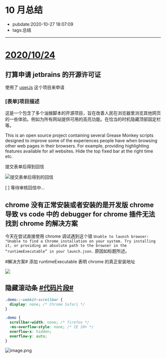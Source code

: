# 10 月总结

- pubdate:2020-10-27 18:07:09
- tags:总结

---

# [2020/10/24](https://www.wolai.com/zzzz/2A2ueuWQb2J82Q9DMZRfKS)

## 打算申请 jetbrains 的开源许可证

使用了 [userJs](https://www.wolai.com/zzzz/xoEUFnardtJb9uHwSBx5tp) 这个项目来申请

### [表单]项目描述

这是一个包含了多个油猴脚本的开源项目，旨在改善人民在浏览器里浏览其他网页的一些体验。例如为所有网站提供可用的高亮功能。在恰当的时机隐藏顶部固定栏等。

This is an open source project containing several Grease Monkey scripts designed to improve some of the experiences people have when browsing other web pages in their browsers. For example, providing highlighting features available for all websites. Hide the top fixed bar at the right time etc.

提交表单后得到回信

![提交表单后得到的回信](https://secure-cdn.wolai.com/static%2FkhDc7QjHSXrR2CqX9iWBsD%2Fimage.png?auth_key=1603793154-5oHX6wLhzT8gmfGHBktiSg-0-0ad37f358c4e15cfc598e5b947eaf20e&image_process=resize,w_688)

[ ] 等待审核回信中...

## chrome 没有正常安装或者安装的是开发版 chrome 导致 vs code 中的 debugger for chrome 插件无法找到 chrome 的解决方案

今天在尝试直接使用 chrome 调试遇到这个错 `Unable to launch browser: "Unable to find a Chrome installation on your system. Try installing it, or providing an absolute path to the browser in the “runtimeExecutable” in your launch.json.` 原因如标题所述。

#解决方案# 添加 runtimeExecutable 表明 chrome 的真正安装地址

![](https://secure-cdn.wolai.com/static%2FtQmgS4sppGd3tbPXh1xJQe%2Fimage.png?auth_key=1603793154-ntDF347M6oLou192u7AwJD-0-6df99c0d1918fb8fedc6fbffce5bc10b&image_process=resize,w_736)

## 隐藏滚动条 [#代码片段#](https://www.wolai.com/zzzz/ieiXFmrmfEMTXvEKHBA47G)

```CSS
.demo::-webkit-scrollbar {
  display: none; /* Chrome Safari */
}

.demo {
  scrollbar-width: none; /* firefox */
  -ms-overflow-style: none; /* IE 10+ */
  overflow-x: hidden;
  overflow-y: auto;
}
```

![image.png](assets/20201105170437-7n2ny5e-image.png)
